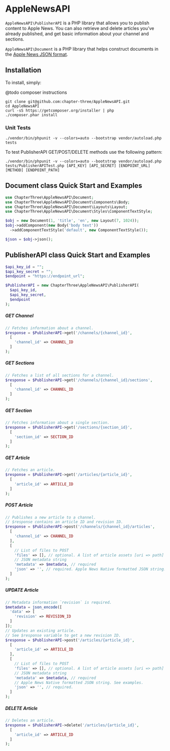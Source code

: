 # AppleNewsAPI

`AppleNewsAPI\PublisherAPI` is a PHP library that allows you to publish content to Apple News. You can also retrieve and delete articles you’ve already published, and get basic information about your channel and sections.

`AppleNewsAPI\Document` is a PHP library that helps construct documents in the [Apple News JSON format](https://developer.apple.com/library/ios/documentation/General/Conceptual/Apple_News_Format_Ref/).

## Installation

To install, simply:

@todo composer instructions

```shell
git clone git@github.com:chapter-three/AppleNewsAPI.git
cd AppleNewsAPI
curl -sS https://getcomposer.org/installer | php
./composer.phar install
```

### Unit Tests

```shell
./vendor/bin/phpunit -v --colors=auto --bootstrap vendor/autoload.php tests
```

To test PublisherAPI GET/POST/DELETE methods use the following pattern:

```shell
./vendor/bin/phpunit -v --colors=auto --bootstrap vendor/autoload.php
tests/PublisherAPITest.php [API_KEY] [API_SECRET] [ENDPOINT_URL] [METHOD] [ENDPOINT_PATH]
```

## Document class Quick Start and Examples

```php
use ChapterThree\AppleNewsAPI\Document;
use ChapterThree\AppleNewsAPI\Document\Components\Body;
use ChapterThree\AppleNewsAPI\Document\Layouts\Layout;
use ChapterThree\AppleNewsAPI\Document\Styles\ComponentTextStyle;

$obj = new Document(1, 'title', 'en', new Layout(7, 1024));
$obj->addComponent(new Body('body text'))
  ->addComponentTextStyle('default', new ComponentTextStyle());

$json = $obj->json();
```

## PublisherAPI class Quick Start and Examples

```php
$api_key_id = "";
$api_key_secret = "";
$endpoint = "https://endpoint_url";

$PublisherAPI = new ChapterThree\AppleNewsAPI\PublisherAPI(
  $api_key_id,
  $api_key_secret,
  $endpoint
);
```

##### GET Channel

```php
// Fetches information about a channel.
$response = $PublisherAPI->get('/channels/{channel_id}',
  [
    'channel_id' => CHANNEL_ID
  ]
);
```

##### GET Sections

```php
// Fetches a list of all sections for a channel.
$response = $PublisherAPI->get('/channels/{channel_id}/sections',
  [
    'channel_id' => CHANNEL_ID
  ]
);
```

##### GET Section

```php
// Fetches information about a single section.
$response = $PublisherAPI->get('/sections/{section_id}',
  [
    'section_id' => SECTION_ID
  ]
);
```

##### GET Article

```php
// Fetches an article.
$response = $PublisherAPI->get('/articles/{article_id}',
  [
    'article_id' => ARTICLE_ID
  ]
);
```

##### POST Article

```php
// Publishes a new article to a channel.
// $response contains an article ID and revision ID.
$response = $PublisherAPI->post('/channels/{channel_id}/articles',
  [
    'channel_id' => CHANNEL_ID
  ],
  [
    // List of files to POST
    'files' => [], // optional. A list of article assets [uri => path]
    // JSON metadata string
    'metadata' => $metadata, // required
    'json' => '', // required. Apple News Native formatted JSON string.
  ]
);
```

##### UPDATE Article

```php
// Metadata information `revision` is required.
$metadata = json_encode([
  'data' => [
    'revision' => REVISION_ID
  ]
]);
// Updates an existing article.
// See $response variable to get a new revision ID.
$response = $PublisherAPI->post('/articles/{article_id}',
  [
    'article_id' => ARTICLE_ID
  ],
  [
    // List of files to POST
    'files' => [], // optional. A list of article assets [uri => path]
    // JSON metadata string
    'metadata' => $metadata, // required
    // Apple News Native formatted JSON string. See examples.
    'json' => '', // required.
  ]
);
```

##### DELETE Article

```php
// Deletes an article.
$response = $PublisherAPI->delete('/articles/{article_id}',
  [
    'article_id' => ARTICLE_ID
  ]
);
```
